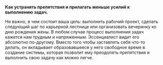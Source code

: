 **Как устранять препятствия и прилагать меньше усилий к выполнению задач.**

Не важно, в чем состоит ваша цель: выполнить рабочий проект, сделать следующий шаг по карьерной лестнице или организовать вечеринку ко дню рождения жены. В любом случае процесс выполнения задач кажется нам трудным и напряженным. Эссенциалист видит его абсолютно по-другому. Вместо того чтобы заставлять себя что-то делать, он вкладывает образовавшееся у него свободное время в создание системы, которая позволит ему преодолеть препятствия и выполнить свою задачу как можно легче.
